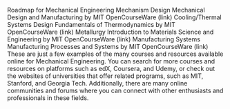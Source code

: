 Roadmap for Mechanical Engineering
Mechanism Design
Mechanical Design and Manufacturing by MIT OpenCourseWare (link)
Cooling/Thermal Systems Design
Fundamentals of Thermodynamics by MIT OpenCourseWare (link)
Metallurgy
Introduction to Materials Science and Engineering by MIT OpenCourseWare (link)
Manufacturing Systems
Manufacturing Processes and Systems by MIT OpenCourseWare (link)
These are just a few examples of the many courses and resources available online for Mechanical Engineering. You can search for more courses and resources on platforms such as edX, Coursera, and Udemy, or check out the websites of universities that offer related programs, such as MIT, Stanford, and Georgia Tech. Additionally, there are many online communities and forums where you can connect with other enthusiasts and professionals in these fields.
